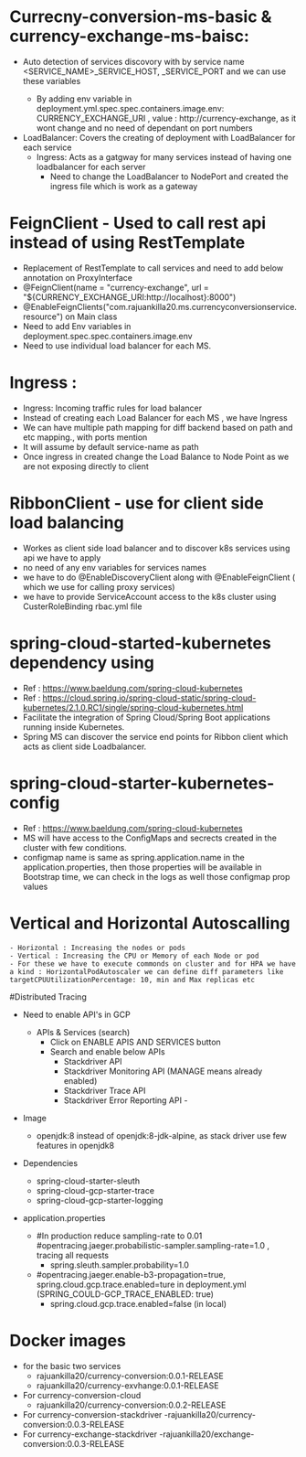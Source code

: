 # Currecny-conversion-ms-basic & currency-exchange-ms-baisc:

- Auto detection of services discovory with by service name <SERVICE_NAME>_SERVICE_HOST, <SERVICE-NAME>_SERVICE_PORT and we can use these variables 
  - By adding env variable in deployment.yml.spec.spec.containers.image.env: CURRENCY_EXCHANGE_URI , value : http://currency-exchange, as it wont change and no need of dependant on port numbers
- LoadBalancer: Covers the creating of deployment with LoadBalancer for each service 
  - Ingress: Acts as a gatgway for many services instead of having one loadbalancer for each server 
    -  Need to change the LoadBalancer to NodePort and created the ingress file which is work as a gateway
# FeignClient - Used to call rest api instead of using RestTemplate 
  - Replacement of RestTemplate to call services and need to add below annotation on ProxyInterface
  -  @FeignClient(name = "currency-exchange", url = "${CURRENCY_EXCHANGE_URI:http://localhost}:8000")
  - @EnableFeignClients("com.rajuankilla20.ms.currencyconversionservice.resource") on Main class
  - Need to add Env variables in deployment.spec.spec.containers.image.env
  - Need to use individual load balancer for each MS.
# Ingress :
   - Ingress: Incoming traffic rules for load balancer 
   - Instead of creating each Load Balancer for each MS , we have Ingress 
   -	We can have multiple path mapping for diff backend based on path and etc mapping., with ports mention 
   -	It will assume by default service-name as path 
   -	Once ingress in created change the Load Balance to Node Point as we are not exposing directly to client
# RibbonClient - use for client side load balancing  
  - Workes as client side load balancer and to discover k8s services using api we have to apply 
  - no need of any env variables for services names
  - we have to do @EnableDiscoveryClient along with @EnableFeignClient ( which we use for calling proxy services)
  - we have to provide ServiceAccount access to the k8s cluster using CusterRoleBinding rbac.yml file
# spring-cloud-started-kubernetes dependency using 
   - Ref : https://www.baeldung.com/spring-cloud-kubernetes
   - Ref : https://cloud.spring.io/spring-cloud-static/spring-cloud-kubernetes/2.1.0.RC1/single/spring-cloud-kubernetes.html
   - Facilitate the integration of Spring Cloud/Spring Boot applications running inside Kubernetes.
   - Spring MS can discover the service end points for Ribbon client which acts as client side Loadbalancer.
# spring-cloud-starter-kubernetes-config   
   - Ref : https://www.baeldung.com/spring-cloud-kubernetes
   - MS will have access  to the ConfigMaps and secrects created in the cluster with few conditions.
   - configmap name is same as spring.application.name in the application.properties, then those properties will be available in Bootstrap time, we can check in the logs as well those configmap prop values
# Vertical and Horizontal Autoscalling 
    - Horizontal : Increasing the nodes or pods 
    - Vertical : Increasing the CPU or Memory of each Node or pod
    - For these we have to execute commonds on cluster and for HPA we have a kind : HorizontalPodAutoscaler we can define diff parameters like targetCPUUtilizationPercentage: 10, min and Max replicas etc
#Distributed Tracing 
   - Need to enable API's in GCP
      - APIs & Services (search)
        - Click on ENABLE APIS AND SERVICES button
        - Search and enable below APIs
          - Stackdriver API
          - Stackdriver Monitoring API (MANAGE means already enabled)
          - Stackdriver Trace API
          - Stackdriver Error Reporting API        - 
      
   - Image
      - openjdk:8 instead of openjdk:8-jdk-alpine, as stack driver use few features in openjdk8
   - Dependencies 
      - spring-cloud-starter-sleuth
      - spring-cloud-gcp-starter-trace
      - spring-cloud-gcp-starter-logging   
   - application.properties
      - #In production reduce sampling-rate to 0.01
        #opentracing.jaeger.probabilistic-sampler.sampling-rate=1.0 , tracing all requests 
        - spring.sleuth.sampler.probability=1.0
      - #opentracing.jaeger.enable-b3-propagation=true, spring.cloud.gcp.trace.enabled=ture in deployment.yml (SPRING_COULD-GCP_TRACE_ENABLED: true)
        - spring.cloud.gcp.trace.enabled=false (in local)
  
# Docker images 
  - for the basic two services 
    - rajuankilla20/currency-conversion:0.0.1-RELEASE
    - rajuankilla20/currency-exvhange:0.0.1-RELEASE
  - For currency-conversion-cloud
    - rajuankilla20/currency-conversion:0.0.2-RELEASE
  - For currency-conversion-stackdriver
    -rajuankilla20/currency-conversion:0.0.3-RELEASE
  - For currency-exchange-stackdriver
    -rajuankilla20/exchange-conversion:0.0.3-RELEASE


